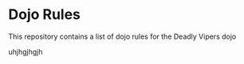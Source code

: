 Dojo Rules
==========

This repository contains a list of dojo rules for the Deadly Vipers dojo

uhjhgjhgjh
